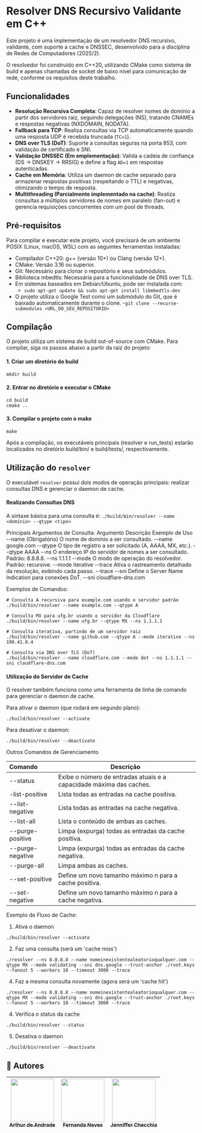 # Resolver DNS Recursivo Validante em C++

Este projeto é uma implementação de um resolvedor DNS recursivo, validante, com suporte a cache e DNSSEC, desenvolvido para a disciplina de Redes de Computadores (2025/2).

O resolvedor foi construído em C++20, utilizando CMake como sistema de build e apenas chamadas de socket de baixo nível para comunicação de rede, conforme os requisitos deste trabalho.

## Funcionalidades
* **Resolução Recursiva Completa**: Capaz de resolver nomes de domínio a partir dos servidores raiz, seguindo delegações (NS), tratando CNAMEs e respostas negativas (NXDOMAIN, NODATA).
* **Fallback para TCP**: Realiza consultas via TCP automaticamente quando uma resposta UDP é recebida truncada (`TC=1`).
* **DNS over TLS (DoT)**: Suporte a consultas seguras na porta 853, com validação de certificado e SNI.
* **Validação DNSSEC (Em emplementação)**: Valida a cadeia de confiança (DS → DNSKEY → RRSIG) e define a flag `AD=1` em respostas autenticadas.
* **Cache em Memória**: Utiliza um daemon de cache separado para armazenar respostas positivas (respeitando o TTL) e negativas, otimizando o tempo de resposta.
* **Multithreading (Parcialmente implementado na cache)**: Realiza consultas a múltiplos servidores de nomes em paralelo (fan-out) e gerencia requisições concorrentes com um pool de threads.

## Pré-requisitos
Para compilar e executar este projeto, você precisará de um ambiente POSIX (Linux, macOS, WSL) com as seguintes ferramentas instaladas:

* Compilador C++20: g++ (versão 10+) ou Clang (versão 12+).
* CMake: Versão 3.16 ou superior.
* Git: Necessário para clonar o repositório e seus submódulos.
* Biblioteca mbedtls: Necessária para a funcionalidade de DNS over TLS.
* Em sistemas baseados em Debian/Ubuntu, pode ser instalada com:
    - ```sudo apt-get update && sudo apt-get install libmbedtls-dev```
* O projeto utiliza o Google Test como um submódulo do Git, que é baixado automaticamente durante o clone.
  -```git clone --recurse-submodules <URL_DO_SEU_REPOSITORIO>```

## Compilação
O projeto utiliza um sistema de build out-of-source com CMake. Para compilar, siga os passos abaixo a partir da raiz do projeto:

#### 1. Criar um diretório de build
```
mkdir build
```
#### 2. Entrar no diretório e executar o CMake
```
cd build
cmake ..
```
#### 3. Compilar o projeto com o make
```
make
```

Após a compilação, os executáveis principais (resolver e run_tests) estarão localizados no diretório build/bin/ e build/tests/, respectivamente.

## Utilização do `resolver`
O executável `resolver` possui dois modos de operação principais: realizar consultas DNS e gerenciar o daemon de cache.

#### Realizando Consultas DNS

A sintaxe básica para uma consulta é: ```./build/bin/resolver --name <domínio> --qtype <tipo>```

Principais Argumentos de Consulta:
Argumento	Descrição	Exemplo de Uso
--name	(Obrigatório) O nome de domínio a ser consultado.	--name google.com
--qtype	O tipo de registro a ser solicitado (A, AAAA, MX, etc.).	--qtype AAAA
--ns	O endereço IP do servidor de nomes a ser consultado. Padrão: 8.8.8.8.	--ns 1.1.1.1
--mode	O modo de operação do resolvedor. Padrão: recursive.	--mode iterative
--trace	Ativa o rastreamento detalhado da resolução, exibindo cada passo.	--trace
--sni	Define o Server Name Indication para conexões DoT.	--sni cloudflare-dns.com

Exemplos de Comandos:
```
# Consulta A recursiva para example.com usando o servidor padrão
./build/bin/resolver --name example.com --qtype A

# Consulta MX para ufg.br usando o servidor da Cloudflare
./build/bin/resolver --name ufg.br --qtype MX --ns 1.1.1.1

# Consulta iterativa, partindo de um servidor raiz
./build/bin/resolver --name github.com --qtype A --mode iterative --ns 198.41.0.4

# Consulta via DNS over TLS (DoT)
./build/bin/resolver --name cloudflare.com --mode dot --ns 1.1.1.1 --sni cloudflare-dns.com
```

#### Utilização do Servidor de Cache
O resolver também funciona como uma ferramenta de linha de comando para gerenciar o daemon de cache.

Para ativar o daemon (que rodará em segundo plano):

```./build/bin/resolver --activate```

Para desativar o daemon:

```./build/bin/resolver --deactivate```

Outros Comandos de Gerenciamento

| Comando           | Descrição                                                           |
| :---------------- | -----                                                               |
| --status          | Exibe o número de entradas atuais e a capacidade máxima das caches. |
| -list-positive    | Lista todas as entradas na cache positiva.                          |
|--list-negative    |	Lista todas as entradas na cache negativa.                          |
|--list-all	        | Lista o conteúdo de ambas as caches.                                |
|--purge-positive   |	Limpa (expurga) todas as entradas da cache positiva.                |
|--purge-negative   |	Limpa (expurga) todas as entradas da cache negativa.                |
|--purge-all        |	Limpa ambas as caches.                                              |
|--set-positive <n> |	Define um novo tamanho máximo n para a cache positiva.              |
|--set-negative <n> |	Define um novo tamanho máximo n para a cache negativa.              |

Exemplo de Fluxo de Cache:

1. Ativa o daemon
   
```./build/bin/resolver --activate```

2. Faz uma consulta (será um 'cache miss')

```./resolver --ns 8.8.8.8 --name nomeinexistentealeatorioqualquer.com --qtype MX --mode validating --sni dns.google --trust-anchor ./root.keys --fanout 5 --workers 10 --timeout 3000 --trace```

4. Faz a mesma consulta novamente (agora será um 'cache hit')

```./resolver --ns 8.8.8.8 --name nomeinexistentealeatorioqualquer.com --qtype MX --mode validating --sni dns.google --trust-anchor ./root.keys --fanout 5 --workers 10 --timeout 3000 --trace```

4. Verifica o status da cache

```./build/bin/resolver --status```

5. Desativa o daemon

```./build/bin/resolver --deactivate```

## :busts_in_silhouette: Autores
| [<img loading="lazy" src="https://avatars.githubusercontent.com/u/68046889?v=4" width=115><br><sub>Arthur de Andrade</sub>](https://github.com/shiro-sama404) |  [<img loading="lazy" src="https://avatars.githubusercontent.com/u/91064992?v=4" width=115><br><sub>Fernanda Neves</sub>](https://github.com/Fernanda-Neves410) |  [<img loading="lazy" src="https://avatars.githubusercontent.com/u/144397400?v=4" width=115><br><sub>Jenniffer Checchia</sub>](https://github.com/Jenn-Checchia) |
| :---: | :---: | :---: |
